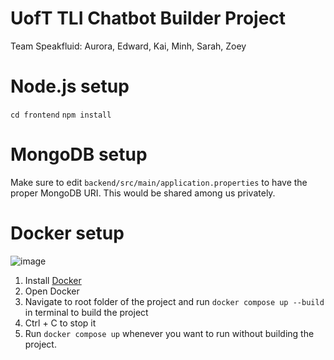 # UofT TLI Chatbot Builder Project
Team Speakfluid: Aurora, Edward, Kai, Minh, Sarah, Zoey 

# Node.js setup

`cd frontend`
`npm install`

# MongoDB setup

Make sure to edit `backend/src/main/application.properties` to have the proper MongoDB URI. This would be shared among us privately.

# Docker setup

![image](https://user-images.githubusercontent.com/17802344/194219645-6b9512c3-ebb6-4e05-9829-f4bfcfebbe1d.png)

1. Install [Docker](https://www.docker.com/)
2. Open Docker
3. Navigate to root folder of the project and run `docker compose up --build` in terminal to build the project
4. Ctrl + C to stop it
5. Run `docker compose up` whenever you want to run without building the project.
